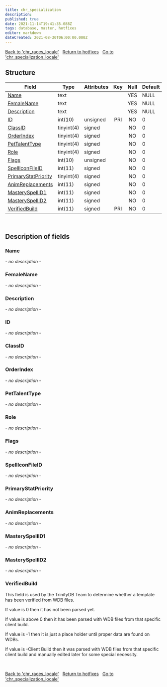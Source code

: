 ```yaml
---
title: chr_specialization
description: 
published: true
date: 2021-11-14T19:41:35.088Z
tags: database, master, hotfixes
editor: markdown
dateCreated: 2021-08-30T06:00:00.000Z
---
```


<a href="https://trinitycore.info/de/database/master/hotfixes/chr_races_locale" class="mt-5 v-btn v-btn--depressed v-btn--flat v-btn--outlined theme--light v-size--default darkblue--text text--lighten-3"><span class="v-btn__content"><i aria-hidden="true" class="v-icon notranslate v-icon--left mdi mdi-arrow-left theme--light"></i><span>Back to 'chr_races_locale'</span></span></a>&nbsp;&nbsp;&nbsp;<a href="https://trinitycore.info/de/database/master/hotfixes/home" class="mt-5 v-btn v-btn--depressed v-btn--flat v-btn--outlined theme--light v-size--default darkblue--text text--lighten-3"><span class="v-btn__content"><i aria-hidden="true" class="v-icon notranslate v-icon--left mdi mdi-home-outline theme--light"></i><span>Return to hotfixes</span></span></a>&nbsp;&nbsp;&nbsp;<a href="https://trinitycore.info/de/database/master/hotfixes/chr_specialization_locale" class="mt-5 v-btn v-btn--depressed v-btn--flat v-btn--outlined theme--light v-size--default darkblue--text text--lighten-3"><span class="v-btn__content"><span>Go to 'chr_specialization_locale'</span><i aria-hidden="true" class="v-icon notranslate v-icon--right mdi mdi-arrow-right theme--light"></i></span></a>

## Structure

| Field | Type | Attributes | Key | Null | Default | Extra | Comment |
| --- | --- | --- | :---: | :---: | --- | --- | --- |
| [Name](#name) | text |  |  | YES | NULL |  |  |
| [FemaleName](#femalename) | text |  |  | YES | NULL |  |  |
| [Description](#description) | text |  |  | YES | NULL |  |  |
| [ID](#id) | int(10) | unsigned | PRI | NO | 0 |  |  |
| [ClassID](#classid) | tinyint(4) | signed |  | NO | 0 |  |  |
| [OrderIndex](#orderindex) | tinyint(4) | signed |  | NO | 0 |  |  |
| [PetTalentType](#pettalenttype) | tinyint(4) | signed |  | NO | 0 |  |  |
| [Role](#role) | tinyint(4) | signed |  | NO | 0 |  |  |
| [Flags](#flags) | int(10) | unsigned |  | NO | 0 |  |  |
| [SpellIconFileID](#spelliconfileid) | int(11) | signed |  | NO | 0 |  |  |
| [PrimaryStatPriority](#primarystatpriority) | tinyint(4) | signed |  | NO | 0 |  |  |
| [AnimReplacements](#animreplacements) | int(11) | signed |  | NO | 0 |  |  |
| [MasterySpellID1](#masteryspellid1) | int(11) | signed |  | NO | 0 |  |  |
| [MasterySpellID2](#masteryspellid2) | int(11) | signed |  | NO | 0 |  |  |
| [VerifiedBuild](#verifiedbuild) | int(11) | signed | PRI | NO | 0 |  |  |
&nbsp;
## Description of fields

### Name
*- no description -*
&nbsp;

### FemaleName
*- no description -*
&nbsp;

### Description
*- no description -*
&nbsp;

### ID
*- no description -*
&nbsp;

### ClassID
*- no description -*
&nbsp;

### OrderIndex
*- no description -*
&nbsp;

### PetTalentType
*- no description -*
&nbsp;

### Role
*- no description -*
&nbsp;

### Flags
*- no description -*
&nbsp;

### SpellIconFileID
*- no description -*
&nbsp;

### PrimaryStatPriority
*- no description -*
&nbsp;

### AnimReplacements
*- no description -*
&nbsp;

### MasterySpellID1
*- no description -*
&nbsp;

### MasterySpellID2
*- no description -*
&nbsp;

### VerifiedBuild
This field is used by the TrinityDB Team to determine whether a template has been verified from WDB files.

If value is 0 then it has not been parsed yet.

If value is above 0 then it has been parsed with WDB files from that specific client build.

If value is -1 then it is just a place holder until proper data are found on WDBs.

If value is -Client Build then it was parsed with WDB files from that specific client build and manually edited later for some special necessity.

&nbsp;

<a href="https://trinitycore.info/de/database/master/hotfixes/chr_races_locale" class="mt-5 v-btn v-btn--depressed v-btn--flat v-btn--outlined theme--light v-size--default darkblue--text text--lighten-3"><span class="v-btn__content"><i aria-hidden="true" class="v-icon notranslate v-icon--left mdi mdi-arrow-left theme--light"></i><span>Back to 'chr_races_locale'</span></span></a>&nbsp;&nbsp;&nbsp;<a href="https://trinitycore.info/de/database/master/hotfixes/home" class="mt-5 v-btn v-btn--depressed v-btn--flat v-btn--outlined theme--light v-size--default darkblue--text text--lighten-3"><span class="v-btn__content"><i aria-hidden="true" class="v-icon notranslate v-icon--left mdi mdi-home-outline theme--light"></i><span>Return to hotfixes</span></span></a>&nbsp;&nbsp;&nbsp;<a href="https://trinitycore.info/de/database/master/hotfixes/chr_specialization_locale" class="mt-5 v-btn v-btn--depressed v-btn--flat v-btn--outlined theme--light v-size--default darkblue--text text--lighten-3"><span class="v-btn__content"><span>Go to 'chr_specialization_locale'</span><i aria-hidden="true" class="v-icon notranslate v-icon--right mdi mdi-arrow-right theme--light"></i></span></a>

